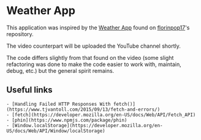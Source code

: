 # Weather App

This application was inspired by the [Weather App](https://github.com/florinpop17/app-ideas/blob/master/Projects/1-Beginner/Weather-App.md) found on [florinpop17](https://github.com/florinpop17)'s repository.

The video counterpart will be uploaded the YouTube channel shortly. 

The code differs slightly from that found on the video (some slight refactoring was done to make the code easier to work with, maintain, debug, etc.) but the general spirit remains.

## Useful links

    - [Handling Failed HTTP Responses With fetch()](https://www.tjvantoll.com/2015/09/13/fetch-and-errors/)
    - [fetch](https://developer.mozilla.org/en-US/docs/Web/API/Fetch_API)
    - [phin](https://www.npmjs.com/package/phin)
    - [Window.localStorage](https://developer.mozilla.org/en-US/docs/Web/API/Window/localStorage)